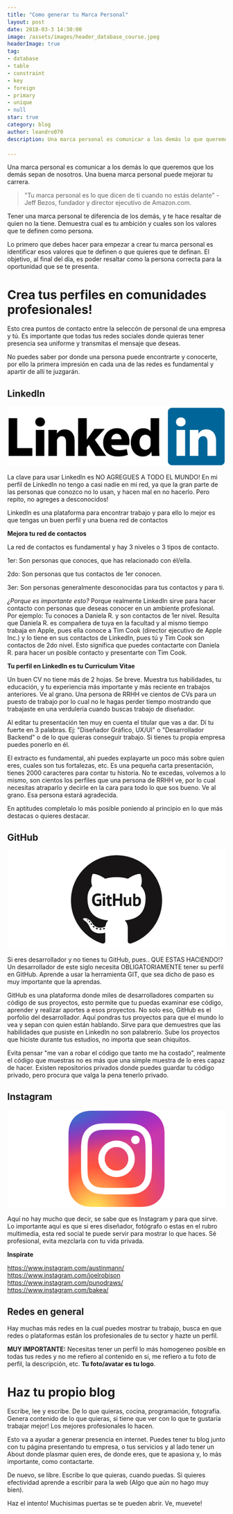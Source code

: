 ```yaml
---
title: "Como generar tu Marca Personal"
layout: post
date: 2018-03-3 14:30:00
image: /assets/images/header_database_course.jpeg
headerImage: true
tag:
- database
- table
- constraint
- key
- foreign
- primary
- unique
- null
star: true
category: blog
author: leandro070
description: Una marca personal es comunicar a los demás lo que queremos que los demás sepan de nosotros.

---
```


Una marca personal es comunicar a los demás lo que queremos que los demás sepan de nosotros. Una buena marca personal puede mejorar tu carrera.


> "Tu marca personal es lo que dicen de ti cuando no estás delante" - Jeff Bezos, fundador y director ejecutivo de Amazon.com.

Tener una marca personal te diferencia de los demás, y te hace resaltar de quien no la tiene. Demuestra cual es tu ambición y cuales son los valores que te definen como persona.

Lo primero que debes hacer para empezar a crear tu marca personal es identificar esos valores que te definen o que quieres que te definan. El objetivo, al final del día, es poder resaltar como la persona correcta para la oportunidad que se te presenta.

# Crea tus perfiles en comunidades profesionales!

Esto crea puntos de contacto entre la seleccón de personal de una empresa y tú. Es importante que todas tus redes sociales donde quieras tener presencia sea uniforme y transmitas el mensaje que deseas.

No puedes saber por donde una persona puede encontrarte y conocerte, por ello la primera impresión en cada una de las redes es fundamental y apartir de allí te juzgarán.

## LinkedIn

![Markdowm Image][1]

La clave para usar LinkedIn es NO AGREGUES  A TODO EL MUNDO! En mi perfil de LinkedIn no tengo a casi nadie en mi red, ya que la gran parte de las personas que conozco no lo usan, y hacen mal en no hacerlo. Pero repito, no agreges a desconocidos! 

LinkedIn es una plataforma para encontrar trabajo y para ello lo mejor es que tengas un buen perfil y una buena red de contactos

**Mejora tu red de contactos**

La red de contactos es fundamental y hay 3 niveles o 3 tipos de contacto.

1er: Son personas que conoces, que has relacionado con él/ella.

2do: Son personas que tus contactos de 1er conocen.

3er: Son personas generalmente desconocidas para tus contactos y para ti.

*¿Porque es importante esto?* Porque realmente LinkedIn sirve para hacer contacto con personas que deseas conocer en un ambiente profesional. Por ejemplo: Tu conoces a Daniela R. y son contactos de 1er nivel. Resulta que Daniela R. es compañera de tuya en la facultad y al mismo tiempo trabaja en Apple, pues ella conoce a Tim Cook (director ejecutivo de Apple Inc.) y lo tiene en sus contactos de LinkedIn, pues tú y Tim Cook son contactos de 2do nivel. Esto significa que puedes contactarte con Daniela R. para hacer un posible contacto y presentarte con Tim Cook.

**Tu perfil en LinkedIn es tu Curriculum Vitae**

Un buen CV no tiene más de 2 hojas. Se breve. Muestra tus habilidades, tu educación, y tu experiencia más importante y más reciente en trabajos anteriores. Ve al grano. Una persona de RRHH ve cientos de CVs para un puesto de trabajo por lo cual no le hagas perder tiempo mostrando que trabajaste en una verdulería cuando buscas trabajo de diseñador.

Al editar tu presentación ten muy en cuenta el titular que vas a dar. Dí tu fuerte en 3 palabras. Ej: "Diseñador Gráfico, UX/UI" o "Desarrollador Backend" o de lo que quieras conseguir trabajo. Si tienes tu propia empresa puedes ponerlo en él.

El extracto es fundamental, ahi puedes explayarte un poco más sobre quien eres, cuales son tus fortalezas, etc. Es una pequeña carta presentación, tienes 2000 caracteres para contar tu historia. No te excedas, volvemos a lo mismo, son cientos los perfiles que una persona de RRHH ve, por lo cual necesitas atraparlo y decirle en la cara para todo lo que sos bueno. Ve al grano. Esa persona estará agradecida.

En aptitudes completalo lo más posible poniendo al principio en lo que más destacas o quieres destacar.

## GitHub

![Markdowm Image][2]

Si eres desarrollador y no tienes tu GitHub, pues.. QUE ESTAS HACIENDO!? Un desarrollador de este siglo necesita OBLIGATORIAMENTE tener su perfil en GitHub. Aprende a usar la herramienta GIT, que sea dicho de paso es muy importante que la aprendas.

GitHub es una plataforma donde miles de desarrolladores comparten su código de sus proyectos, esto permite que tu puedas examinar ese código, aprender y realizar aportes a esos proyectos. No solo eso, GitHub es el porfolio del desarrollador. Aquí pondras tus proyectos para que el mundo lo vea y sepan con quien están hablando. Sirve para que demuestres que las habilidades que pusiste en LinkedIn no son palabrerío. Sube los proyectos que hiciste durante tus estudios, no importa que sean chiquitos. 

Evita pensar "me van a robar el código que tanto me ha costado", realmente el código que muestras no es más que una simple muestra de lo eres capaz de hacer. Existen repositorios privados donde puedes guardar tu código privado, pero procura que valga la pena tenerlo privado.

## Instagram

![Markdowm Image][3]

Aquí no hay mucho que decir, se sabe que es Instagram y para que sirve. Lo importante aquí es que si eres diseñador, fotógrafo o estas en el rubro multimedia, esta red social te puede servir para mostrar lo que haces. Sé profesional, evita mezclarla con tu vida privada.

**Inspirate**

https://www.instagram.com/austinmann/
https://www.instagram.com/joelrobison
https://www.instagram.com/punodraws/
https://www.instagram.com/bakea/

## Redes en general

Hay muchas más redes en la cual puedes mostrar tu trabajo, busca en que redes o plataformas están los profesionales de tu sector y hazte un perfil.

**MUY IMPORTANTE:** Necesitas tener un perfil lo más homogeneo posible en todas tus redes y no me refiero al contenido en si, me refiero a tu foto de perfil, la descripción, etc. **Tu foto/avatar es tu logo**. 

# Haz tu propio blog

Escribe, lee y escribe. De lo que quieras, cocina, programación, fotografía. Genera contenido de lo que quieras, si tiene que ver con lo que te gustaría trabajar mejor! Los mejores profesionales lo hacen.

Esto va a ayudar a generar presencia en internet. Puedes tener tu blog junto con tu página presentando tu empresa, o tus servicios y al lado tener un About donde plasmar quien eres, de donde eres, que te apasiona y, lo más importante, como contactarte. 

De nuevo, se libre. Escribe lo que quieras, cuando puedas. Si quieres efectividad aprende a escribir para la web (Algo que aún no hago muy bien).

Haz el intento! Muchisimas puertas se te pueden abrir. Ve, muevete!

[1]: /assets/images/tips_marca_personal/linkedin.png
[2]: /assets/images/tips_marca_personal/github.jpg
[3]: /assets/images/tips_marca_personal/instagram.png